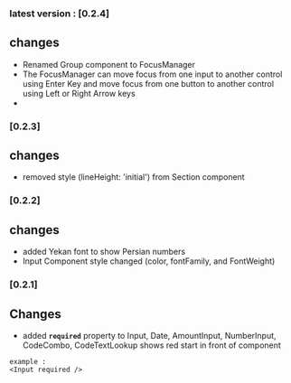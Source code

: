 ### latest version : [0.2.4]
## changes 
- Renamed Group component to FocusManager
- The FocusManager can move focus from one input to another control using Enter Key and move focus from one button to another control using Left or Right Arrow keys
-    

### [0.2.3]
## changes
- removed style (lineHeight: 'initial') from Section component

### [0.2.2]
## changes
- added Yekan font to show Persian numbers
- Input Component style changed (color,  fontFamily, and FontWeight)

### [0.2.1]
## Changes
- added **`required`** property to Input, Date, AmountInput, NumberInput, CodeCombo, CodeTextLookup
shows red start in front of component
```angular2html
example :
<Input required />

```
 




